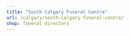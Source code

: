 ```yaml
---
title: "South Calgary Funeral Centre"
url: /calgary/south-calgary-funeral-centre/
shop: funeral directors
---
```


